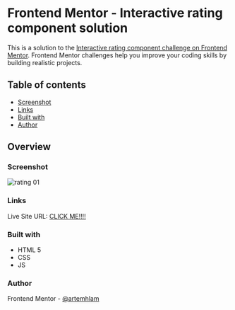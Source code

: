 # Frontend Mentor - Interactive rating component solution

This is a solution to the [Interactive rating component challenge on Frontend Mentor](https://www.frontendmentor.io/challenges/interactive-rating-component-koxpeBUmI). Frontend Mentor challenges help you improve your coding skills by building realistic projects. 

## Table of contents

- [Screenshot](#screenshot)
- [Links](#links)
- [Built with](#built-with)
- [Author](#author)

## Overview

### Screenshot
![rating 01](https://user-images.githubusercontent.com/132589158/236343192-14f2da12-9410-493f-b869-73f34a6aa079.png)

### Links
Live Site URL: [CLICK ME!!!!](https://artemhlam.github.io/Interactive-rating-component/)
### Built with

- HTML 5
- CSS
- JS

### Author
Frontend Mentor - [@artemhlam](https://www.frontendmentor.io/profile/artemhlam)
